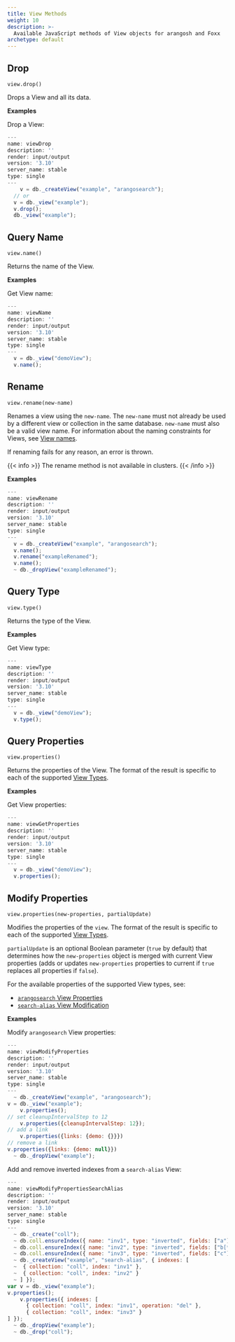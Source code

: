 ```yaml
---
title: View Methods
weight: 10
description: >-
  Available JavaScript methods of View objects for arangosh and Foxx
archetype: default
---
```

## Drop

`view.drop()`

Drops a View and all its data.

**Examples**

Drop a View:

```js
---
name: viewDrop
description: ''
render: input/output
version: '3.10'
server_name: stable
type: single
---
    v = db._createView("example", "arangosearch");
  // or
  v = db._view("example");
  v.drop();
  db._view("example");
```

## Query Name

`view.name()`

Returns the name of the View.

**Examples**

Get View name:

```js
---
name: viewName
description: ''
render: input/output
version: '3.10'
server_name: stable
type: single
---
  v = db._view("demoView");
  v.name();
```

## Rename

`view.rename(new-name)`

Renames a view using the `new-name`. The `new-name` must not already be used by
a different view or collection in the same database. `new-name` must also be a
valid view name. For information about the naming constraints for Views, see
[View names](_index.md#view-names).

If renaming fails for any reason, an error is thrown.

{{< info >}}
The rename method is not available in clusters.
{{< /info >}}

**Examples**

```js
---
name: viewRename
description: ''
render: input/output
version: '3.10'
server_name: stable
type: single
---
  v = db._createView("example", "arangosearch");
  v.name();
  v.rename("exampleRenamed");
  v.name();
  ~ db._dropView("exampleRenamed");
```

## Query Type

`view.type()`

Returns the type of the View.

**Examples**

Get View type:

```js
---
name: viewType
description: ''
render: input/output
version: '3.10'
server_name: stable
type: single
---
  v = db._view("demoView");
  v.type();
```

## Query Properties

`view.properties()`

Returns the properties of the View. The format of the result is specific to
each of the supported [View Types](_index.md).

**Examples**

Get View properties:

```js
---
name: viewGetProperties
description: ''
render: input/output
version: '3.10'
server_name: stable
type: single
---
  v = db._view("demoView");
  v.properties();
```

## Modify Properties

`view.properties(new-properties, partialUpdate)`

Modifies the properties of the `view`. The format of the result is specific to
each of the supported [View Types](_index.md).

`partialUpdate` is an optional Boolean parameter (`true` by default) that
determines how the `new-properties` object is merged with current View properties
(adds or updates `new-properties` properties to current if `true` replaces all
properties if `false`).

For the available properties of the supported View types, see:
- [`arangosearch` View Properties](../../../../core-topics/indexing/arangosearch/arangosearch-views-reference.md#view-properties)
- [`search-alias` View Modification](../../../../core-topics/indexing/arangosearch/search-alias-views-reference.md#view-modification)

**Examples**

Modify `arangosearch` View properties:

```js
---
name: viewModifyProperties
description: ''
render: input/output
version: '3.10'
server_name: stable
type: single
---
  ~ db._createView("example", "arangosearch");
v = db._view("example");
    v.properties();
// set cleanupIntervalStep to 12
    v.properties({cleanupIntervalStep: 12});
// add a link
    v.properties({links: {demo: {}}})
// remove a link
v.properties({links: {demo: null}})
  ~ db._dropView("example");
```

Add and remove inverted indexes from a `search-alias` View:

```js
---
name: viewModifyPropertiesSearchAlias
description: ''
render: input/output
version: '3.10'
server_name: stable
type: single
---
  ~ db._create("coll");
  ~ db.coll.ensureIndex({ name: "inv1", type: "inverted", fields: ["a"] });
  ~ db.coll.ensureIndex({ name: "inv2", type: "inverted", fields: ["b[*]"] });
  ~ db.coll.ensureIndex({ name: "inv3", type: "inverted", fields: ["c"] });
  ~ db._createView("example", "search-alias", { indexes: [
  ~  { collection: "coll", index: "inv1" },
  ~  { collection: "coll", index: "inv2" }
  ~ ] });
var v = db._view("example");
v.properties();
    v.properties({ indexes: [
      { collection: "coll", index: "inv1", operation: "del" },
      { collection: "coll", index: "inv3" }
] });
  ~ db._dropView("example");
  ~ db._drop("coll");
```
